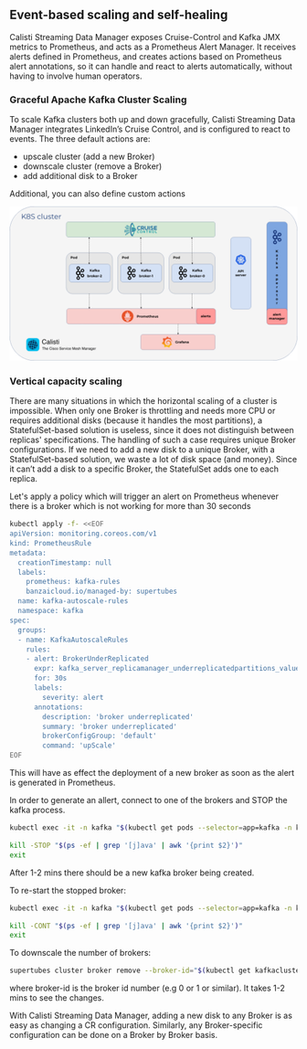 ## Event-based scaling and self-healing
Calisti Streaming Data Manager exposes Cruise-Control and Kafka JMX metrics to Prometheus, and acts as a Prometheus Alert Manager. It receives alerts defined in Prometheus, and creates actions based on Prometheus alert annotations, so it can handle and react to alerts automatically, without having to involve human operators.

### Graceful Apache Kafka Cluster Scaling
To scale Kafka clusters both up and down gracefully, Calisti Streaming Data Manager integrates LinkedIn’s Cruise Control, and is configured to react to events. The three default actions are:

- upscale cluster (add a new Broker)
- downscale cluster (remove a Broker)
- add additional disk to a Broker
  
Additional, you can also define custom actions

![koperator alerts](images/kafka-operator-alerts.gif)

### Vertical capacity scaling
There are many situations in which the horizontal scaling of a cluster is impossible. When only one Broker is throttling and needs more CPU or requires additional disks (because it handles the most partitions), a StatefulSet-based solution is useless, since it does not distinguish between replicas' specifications. The handling of such a case requires unique Broker configurations. If we need to add a new disk to a unique Broker, with a StatefulSet-based solution, we waste a lot of disk space (and money). Since it can’t add a disk to a specific Broker, the StatefulSet adds one to each replica.

Let's apply a policy which will trigger an alert on Prometheus whenever there is a broker which is not working for more than 30 seconds

```bash
kubectl apply -f- <<EOF
apiVersion: monitoring.coreos.com/v1
kind: PrometheusRule
metadata:
  creationTimestamp: null
  labels:
    prometheus: kafka-rules
    banzaicloud.io/managed-by: supertubes
  name: kafka-autoscale-rules
  namespace: kafka
spec:
  groups:
  - name: KafkaAutoscaleRules
    rules:
    - alert: BrokerUnderReplicated
      expr: kafka_server_replicamanager_underreplicatedpartitions_value > 0
      for: 30s
      labels:
        severity: alert
      annotations:
        description: 'broker underreplicated'
        summary: 'broker underreplicated'
        brokerConfigGroup: 'default'
        command: 'upScale'
EOF
```

This will have as effect the deployment of a new broker as soon as the alert is generated in Prometheus. 

In order to generate an allert, connect to one of the brokers and STOP the kafka process.

```bash
kubectl exec -it -n kafka "$(kubectl get pods --selector=app=kafka -n kafka -o jsonpath='{.items[0].metadata.name}')" /bin/bash
```
```bash
kill -STOP "$(ps -ef | grep '[j]ava' | awk '{print $2}')"
exit
```
After 1-2 mins there should be a new kafka broker being created.

To re-start the stopped broker:
```bash
kubectl exec -it -n kafka "$(kubectl get pods --selector=app=kafka -n kafka -o jsonpath='{.items[0].metadata.name}')" /bin/bash
```
```bash
kill -CONT "$(ps -ef | grep '[j]ava' | awk '{print $2}')"
exit
```

To downscale the number of brokers:
```bash
supertubes cluster broker remove --broker-id="$(kubectl get kafkacluster kafka -n kafka -o jsonpath='{.spec.brokers[0].id}')"
```
where broker-id is the broker id number (e.g 0 or 1 or similar). It takes 1-2 mins to see the changes. 

With Calisti Streaming Data Manager, adding a new disk to any Broker is as easy as changing a CR configuration. Similarly, any Broker-specific configuration can be done on a Broker by Broker basis.
